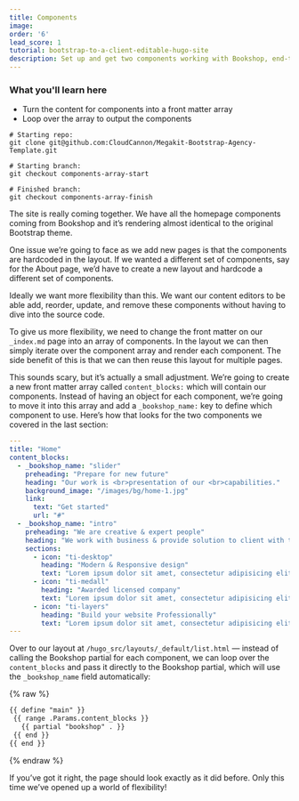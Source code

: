 ```yaml
---
title: Components
image:
order: '6'
lead_score: 1
tutorial: bootstrap-to-a-client-editable-hugo-site
description: Set up and get two components working with Bookshop, end-to-end.
---
```

### What you'll learn here

* Turn the content for components into a front matter array
* Loop over the array to output the components

```shell
# Starting repo:
git clone git@github.com:CloudCannon/Megakit-Bootstrap-Agency-Template.git

# Starting branch:
git checkout components-array-start

# Finished branch:
git checkout components-array-finish
```

The site is really coming together. We have all the homepage components coming from Bookshop and it’s rendering almost identical to the original Bootstrap theme.

One issue we’re going to face as we add new pages is that the components are hardcoded in the layout. If we wanted a different set of components, say for the About page, we’d have to create a new layout and hardcode a different set of components.

Ideally we want more flexibility than this. We want our content editors to be able add, reorder, update, and remove these components without having to dive into the source code.

To give us more flexibility, we need to change the front matter on our `_index.md` page into an array of components. In the layout we can then simply iterate over the component array and render each component. The side benefit of this is that we can then reuse this layout for multiple pages.

This sounds scary, but it’s actually a small adjustment. We’re going to create a new front matter array called `content_blocks:` which will contain our components. Instead of having an object for each component, we’re going to move it into this array and add a `_bookshop_name:` key to define which component to use. Here’s how that looks for the two components we covered in the last section:

```yaml
---
title: "Home"
content_blocks:
  - _bookshop_name: "slider"
    preheading: "Prepare for new future"
    heading: "Our work is <br>presentation of our <br>capabilities."
    background_image: "/images/bg/home-1.jpg"
    link:
      text: "Get started"
      url: "#"
  - _bookshop_name: "intro"
    preheading: "We are creative & expert people"
    heading: "We work with business & provide solution to client with their business problem"
    sections:
      - icon: "ti-desktop"
        heading: "Modern & Responsive design"
        text: "Lorem ipsum dolor sit amet, consectetur adipisicing elit. Odit, ducimus."
      - icon: "ti-medall"
        heading: "Awarded licensed company"
        text: "Lorem ipsum dolor sit amet, consectetur adipisicing elit. Odit, ducimus."
      - icon: "ti-layers"
        heading: "Build your website Professionally"
        text: "Lorem ipsum dolor sit amet, consectetur adipisicing elit. Odit, ducimus."
---
```

Over to our layout at `/hugo_src/layouts/_default/list.html`&nbsp;— instead of calling the Bookshop partial for each component, we can loop over the `content_blocks` and pass it directly to the Bookshop partial, which will use the `_bookshop_name` field automatically:

{% raw %}
 ```html
{{ define "main" }}
  {{ range .Params.content_blocks }}
    {{ partial "bookshop" . }}
  {{ end }}
{{ end }}
```
{% endraw %}

If you’ve got it right, the page should look exactly as it did before. Only this time we’ve opened up a world of flexibility\!

